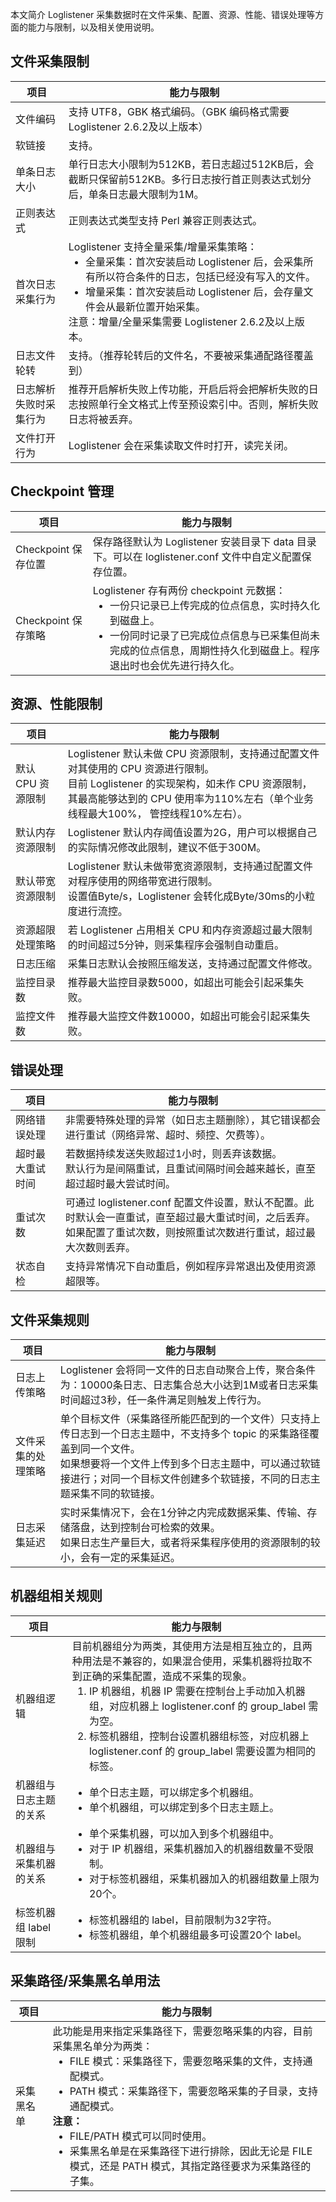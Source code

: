 本文简介 Loglistener 采集数据时在文件采集、配置、资源、性能、错误处理等方面的能力与限制，以及相关使用说明。

## 文件采集限制

| 项目 | 能力与限制 |
|---------|---------|
| 文件编码 | 支持 UTF8，GBK 格式编码。（GBK 编码格式需要 Loglistener 2.6.2及以上版本） |
| 软链接 | 支持。 |
| 单条日志大小 | 单行日志大小限制为512KB，若日志超过512KB后，会截断只保留前512KB。多行日志按行首正则表达式划分后，单条日志最大限制为1M。 |
| 正则表达式 | 正则表达式类型支持 Perl 兼容正则表达式。 |
| 首次日志采集行为 | Loglistener 支持全量采集/增量采集策略：<ul  style="margin: 0;"><li>全量采集：首次安装启动 Loglistener 后，会采集所有所以符合条件的日志，包括已经没有写入的文件。</li><li>增量采集：首次安装启动 Loglistener 后，会存量文件会从最新位置开始采集。</li></ul>注意：增量/全量采集需要 Loglistener 2.6.2及以上版本。|
| 日志文件轮转 | 支持。（推荐轮转后的文件名，不要被采集通配路径覆盖到） |
| 日志解析失败时采集行为 | 推荐开启解析失败上传功能，开启后将会把解析失败的日志按照单行全文格式上传至预设索引中。否则，解析失败日志将被丢弃。 |
| 文件打开行为 | Loglistener 会在采集读取文件时打开，读完关闭。 |


## Checkpoint 管理

| 项目 | 能力与限制 |
|---------|---------|
| Checkpoint 保存位置 | 保存路径默认为 Loglistener 安装目录下 data 目录下。可以在 loglistener.conf 文件中自定义配置保存位置。  |
| Checkpoint 保存策略  |  Loglistener 存有两份 checkpoint 元数据：<ul  style="margin: 0;"><li>一份只记录已上传完成的位点信息，实时持久化到磁盘上。</li><li>一份同时记录了已完成位点信息与已采集但尚未完成的位点信息，周期性持久化到磁盘上。程序退出时也会优先进行持久化。</li></ul>  |


## 资源、性能限制


| 项目 | 能力与限制 |
|---------|---------|
| 默认 CPU 资源限制  | Loglistener 默认未做 CPU 资源限制，支持通过配置文件对其使用的 CPU 资源进行限制。</br>目前 Loglistener 的实现架构，如未作 CPU 资源限制，其最高能够达到的 CPU 使用率为110%左右（单个业务线程最大100%， 管控线程10%左右）。   |
| 默认内存资源限制  | Loglistener 默认内存阈值设置为2G，用户可以根据自己的实际情况修改此限制，建议不低于300M。   |
| 默认带宽资源限制  | Loglistener 默认未做带宽资源限制，支持通过配置文件对程序使用的网络带宽进行限制。</br>设置值Byte/s，Loglistener 会转化成Byte/30ms的小粒度进行流控。   |
| 资源超限处理策略  | 若 Loglistener 占用相关 CPU 和内存资源超过最大限制的时间超过5分钟，则采集程序会强制自动重启。   |
| 日志压缩  | 采集日志默认会按照压缩发送，支持通过配置文件修改。   |
| 监控目录数  | 推荐最大监控目录数5000，如超出可能会引起采集失败。   |
| 监控文件数  | 推荐最大监控文件数10000，如超出可能会引起采集失败。   |


## 错误处理

| 项目 | 能力与限制 |
|---------|---------|
| 网络错误处理  | 非需要特殊处理的异常（如日志主题删除），其它错误都会进行重试（网络异常、超时、频控、欠费等）。   |
| 超时最大重试时间  | 若数据持续发送失败超过1小时，则丢弃该数据。</br>默认行为是间隔重试，且重试间隔时间会越来越长，直至超过超时最大尝试时间。   |
| 重试次数  | 可通过 loglistener.conf 配置文件设置，默认不配置。此时默认会一直重试，直至超过最大重试时间，之后丢弃。</br>如果配置了重试次数，则按照重试次数进行重试，超过最大次数则丢弃。   |
| 状态自检  | 支持异常情况下自动重启，例如程序异常退出及使用资源超限等。   |


## 文件采集规则

| 项目 | 能力与限制 |
|---------|---------|
| 日志上传策略  |  Loglistener 会将同一文件的日志自动聚合上传，聚合条件为：10000条日志、日志集合总大小达到1M或者日志采集时间超过3秒，任一条件满足则触发上传行为。  |
| 文件采集的处理策略  | 单个目标文件（采集路径所能匹配到的一个文件）只支持上传日志到一个日志主题中，不支持多个 topic 的采集路径覆盖到同一个文件。</br>如果想要将一个文件上传到多个日志主题中，可以通过软链接进行；对同一个目标文件创建多个软链接，不同的日志主题采集不同的软链接。   |
| 日志采集延迟  |  实时采集情况下，会在1分钟之内完成数据采集、传输、存储落盘，达到控制台可检索的效果。</br>如果日志生产量巨大，或者将采集程序使用的资源限制的较小，会有一定的采集延迟。  |


## 机器组相关规则

| 项目 | 能力与限制 |
|---------|---------|
| 机器组逻辑  | 目前机器组分为两类，其使用方法是相互独立的，且两种用法是不兼容的，如果混合使用，采集机器将拉取不到正确的采集配置，造成不采集的现象。<ol  style="margin: 0;"><li>IP 机器组，机器 IP 需要在控制台上手动加入机器组，对应机器上 loglistener.conf 的 group_label 需为空。</li><li>标签机器组，控制台设置机器组标签，对应机器上 loglistener.conf 的 group_label 需要设置为相同的标签。</li></ol> |
| 机器组与日志主题的关系  |  <ul  style="margin: 0;"><li>单个日志主题，可以绑定多个机器组。</li><li>单个机器组，可以绑定到多个日志主题上。</li></ul>  |
| 机器组与采集机器的关系  |  <ul  style="margin: 0;"><li>单个采集机器，可以加入到多个机器组中。</li><li>对于 IP 机器组，采集机器加入的机器组数量不受限制。</li><li>对于标签机器组，采集机器加入的机器组数量上限为20个。</li></ul>  |
| 标签机器组 label 限制  | <ul  style="margin: 0;"><li>标签机器组的 label，目前限制为32字符。</li><li>标签机器组，单个机器组最多可设置20个 label。</li></ul>  |



## 采集路径/采集黑名单用法


| 项目 | 能力与限制 |
|---------|---------|
| 采集黑名单  | 此功能是用来指定采集路径下，需要忽略采集的内容，目前采集黑名单分为两类：<ul  style="margin: 0;"><li>FILE 模式：采集路径下，需要忽略采集的文件，支持通配模式。</li><li>PATH 模式：采集路径下，需要忽略采集的子目录，支持通配模式。</li></ul>**注意：**<ul  style="margin: 0;"><li>FILE/PATH 模式可以同时使用。</li><li>采集黑名单是在采集路径下进行排除，因此无论是 FILE 模式，还是 PATH 模式，其指定路径要求为采集路径的子集。</li></ul>  |




